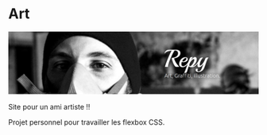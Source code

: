 # Art 
<img src="./Art.png">

Site pour un ami artiste !!

Projet personnel pour travailler les flexbox CSS. 

